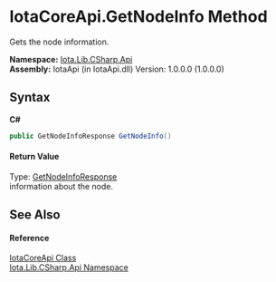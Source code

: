 # IotaCoreApi.GetNodeInfo Method 
 

Gets the node information.

**Namespace:**&nbsp;<a href="N_Iota_Lib_CSharp_Api">Iota.Lib.CSharp.Api</a><br />**Assembly:**&nbsp;IotaApi (in IotaApi.dll) Version: 1.0.0.0 (1.0.0.0)

## Syntax

**C#**<br />
``` C#
public GetNodeInfoResponse GetNodeInfo()
```


#### Return Value
Type: <a href="T_Iota_Lib_CSharp_Api_Core_GetNodeInfoResponse">GetNodeInfoResponse</a><br />information about the node.

## See Also


#### Reference
<a href="T_Iota_Lib_CSharp_Api_IotaCoreApi">IotaCoreApi Class</a><br /><a href="N_Iota_Lib_CSharp_Api">Iota.Lib.CSharp.Api Namespace</a><br />